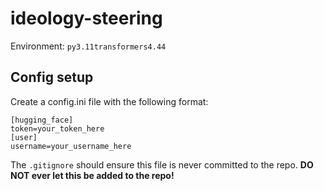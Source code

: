 # ideology-steering

Environment: `py3.11transformers4.44`

## Config setup

Create a config.ini file with the following format:

```
[hugging_face]
token=your_token_here
[user]
username=your_username_here
```

The `.gitignore` should ensure this file is never committed to the repo. **DO NOT ever let this be added to the repo!**
